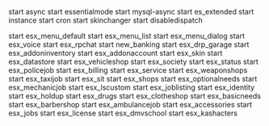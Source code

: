 start async
start essentialmode
start mysql-async
start es_extended
start instance
start cron
start skinchanger
start disabledispatch

start esx_menu_default
start esx_menu_list
start esx_menu_dialog
start esx_voice
start esx_rpchat
start new_banking
start esx_drp_garage
start esx_addoninventory
start esx_addonaccount
start esx_skin
start esx_datastore
start esx_vehicleshop
start esx_society
start esx_status
start esx_policejob
start esx_billing
start esx_service
start esx_weaponshops
start esx_taxijob
start esx_sit
start esx_shops
start esx_optionalneeds
start esx_mechanicjob
start esx_lscustom
start esx_joblisting
start esx_identity
start esx_holdup
start esx_drugs
start esx_clotheshop
start esx_basicneeds
start esx_barbershop
start esx_ambulancejob
start esx_accessories
start esx_jobs
start esx_license
start esx_dmvschool
start esx_kashacters
